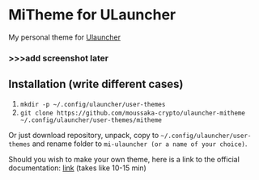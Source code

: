 # MiTheme for ULauncher

My personal theme for [Ulauncher](https://github.com/Ulauncher/Ulauncher)

### >>>add screenshot later

## Installation (write different cases)

1. ```mkdir -p ~/.config/ulauncher/user-themes```
2. ```git clone https://github.com/moussaka-crypto/ulauncher-mitheme ~/.config/ulauncher/user-themes/mitheme```

Or just download repository, unpack, copy to ```~/.config/ulauncher/user-themes``` and rename folder to ```mi-ulauncher (or a name of your choice)```.

Should you wish to make your own theme, here is a link to the official documentation: [link](https://docs.ulauncher.io/en/5.15.3/themes/themes.html)
(takes like 10-15 min)
